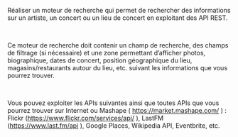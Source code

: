 Réaliser un moteur de recherche qui permet de rechercher des informations sur un artiste, un concert ou un lieu de concert en exploitant des API REST. ​

​

Ce moteur de recherche doit contenir un champ de recherche, des champs de filtrage (si nécessaire) et une zone permettant d’afficher photos, biographique, dates de concert, position géographique du lieu, magasins/restaurants autour du lieu, etc. suivant les informations que vous pourrez trouver. ​

​

Vous pouvez exploiter les APIs suivantes ainsi que toutes APIs que vous pourrez trouver sur Internet ou Mashape ( https://market.mashape.com/ ) : Flickr (https://www.flickr.com/services/api/ ), LastFM (https://www.last.fm/api ), Google Places, Wikipedia API, Eventbrite, etc.​